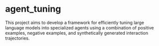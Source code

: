 # agent_tuning
This project aims to develop a framework for efficiently tuning large language models into specialized agents using a combination of positive examples, negative examples, and synthetically generated interaction trajectories.
